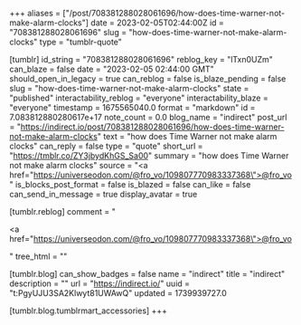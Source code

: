 +++
aliases = ["/post/708381288028061696/how-does-time-warner-not-make-alarm-clocks"]
date = 2023-02-05T02:44:00Z
id = "708381288028061696"
slug = "how-does-time-warner-not-make-alarm-clocks"
type = "tumblr-quote"

[tumblr]
id_string = "708381288028061696"
reblog_key = "lTxn0UZm"
can_blaze = false
date = "2023-02-05 02:44:00 GMT"
should_open_in_legacy = true
can_reblog = false
is_blaze_pending = false
slug = "how-does-time-warner-not-make-alarm-clocks"
state = "published"
interactability_reblog = "everyone"
interactability_blaze = "everyone"
timestamp = 1675565040.0
format = "markdown"
id = 7.083812880280617e+17
note_count = 0.0
blog_name = "indirect"
post_url = "https://indirect.io/post/708381288028061696/how-does-time-warner-not-make-alarm-clocks"
text = "how does Time Warner not make alarm clocks"
can_reply = false
type = "quote"
short_url = "https://tmblr.co/ZY3jbydKhGS_Sa00"
summary = "how does Time Warner not make alarm clocks"
source = "<a href=\"https://universeodon.com/@fro_vo/109807770983337368\">@fro_vo</a>"
is_blocks_post_format = false
is_blazed = false
can_like = false
can_send_in_message = true
display_avatar = true

[tumblr.reblog]
comment = "<p><a href=\"https://universeodon.com/@fro_vo/109807770983337368\">@fro_vo</a></p>"
tree_html = ""

[tumblr.blog]
can_show_badges = false
name = "indirect"
title = "indirect"
description = ""
url = "https://indirect.io/"
uuid = "t:PgyUJU3SA2Klwyt81UWAwQ"
updated = 1739939727.0

[tumblr.blog.tumblrmart_accessories]
+++
